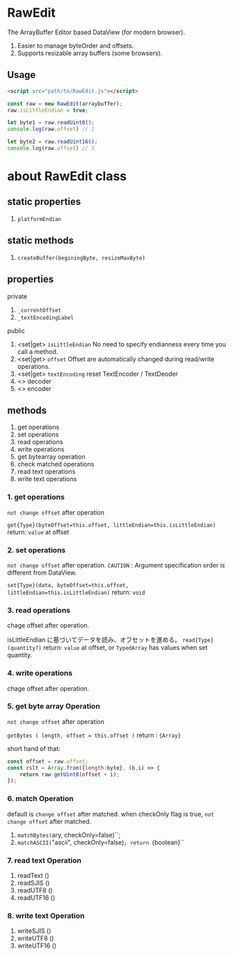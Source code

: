 # RawEdit
The ArrayBuffer Editor based DataView (for modern browser).

1. Easier to manage byteOrder and offsets.
2. Supports resizable array buffers (some browsers).

## Usage

```html
<script src="path/to/RawEdit.js"></script>
```

```javascript
const raw = new RawEdit(arraybuffer);
raw.isLittleEndian = true;

let byte1 = raw.readUint8();
console.log(raw.offset) // 1

let byte2 = raw.readUint16();
console.log(raw.offset) // 3
```

# about RawEdit class

## static properties

1. ``platformEndian``

## static methods

1. ``createBuffer(beginingByte, resizeMaxByte)``

## properties

private

1. ``_currentOffset``
2. ``_textEncodingLabel``

public

1. <set|get> ``isLittleEndian`` No need to specify endianness every time you call a method.
2. <set|get> ``offset`` Offset are automatically changed during read/write operations.
3. <set|get> ``textEncoding`` reset TextEncoder / TextDeoder 
4. <> decoder
5. <> encoder

## methods

1. get operations
2. set operations
3. read operations
4. write operations
5. get bytearray operation
6. check matched operations
7. read text operations
8. write text operations

### 1. get operations

``not change offset`` after operation

``get{Type}(byteOffset=this.offset, littleEndian=this.isLittleEndian)``
return: ``value`` at offset


### 2. set operations

``not change offset`` after operation.
``CAUTION`` : Argument specification order is different from DataView.

``set{Type}(data, byteOffset=this.offset, littleEndian=this.isLittleEndian)``
return: ``void``


### 3. read operations

chage offset after operation.

isLittleEndian に基づいてデータを読み、オフセットを進める。
``read{Type}(quantity?)``
return: ``value`` at offset, or ``TypedArray`` has values when set quantity.

### 4. write operations

chage offset after operation.

### 5. get byte array Operation


``not change offset`` after operation

``getBytes ( length, offset = this.offset )``
return : ``{Array}``

short hand of that:

```javascript
const offset = raw.offset;
const rslt = Array.from({length:byte}, (b,i) => {
    return raw.getUint8(offset + i);
});
```


### 6. match Operation

default is ``change offset`` after matched.
when checkOnly flag is true, ``not change offset`` after matched.

1. ``matchBytes(``ary, checkOnly=false)``;
2. ``matchASCII(``"ascii", checkOnly=false)``;
return ``{boolean}``

### 7. read text Operation

1. readText ()
2. readSJIS ()
3. readUTF8 ()
4. readUTF16 ()

### 8. write text Operation

1. writeSJIS ()
2. writeUTF8 ()
3. writeUTF16 ()

